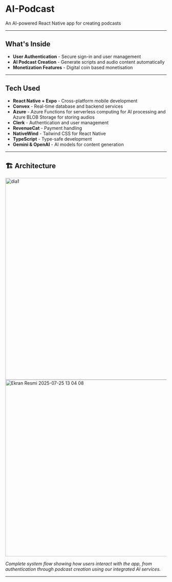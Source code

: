 # AI-Podcast

An AI-powered React Native app for creating podcasts

---

## What's Inside

- **User Authentication** - Secure sign-in and user management
- **AI Podcast Creation** - Generate scripts and audio content automatically
- **Monetization Features** - Digital coin based monetisation

---

## Tech Used

- **React Native + Expo** - Cross-platform mobile development
- **Convex** - Real-time database and backend services
- **Azure** - Azure Functions for serverless computing for AI processing and Azure BLOB Storage for storing audios
- **Clerk** - Authentication and user management
- **RevenueCat** - Payment handling
- **NativeWind** - Tailwind CSS for React Native
- **TypeScript** - Type-safe development
- **Gemini & OpenAI** - AI models for content generation

---

## 🏗️ Architecture

<img width="986" height="629" alt="dia1" src="https://github.com/user-attachments/assets/8a2c4c0a-392b-499d-878f-1373e5e2ff79" />
<img width="769" height="551" alt="Ekran Resmi 2025-07-25 13 04 08" src="https://github.com/user-attachments/assets/74e845c7-d062-42b8-a56d-72605fbb2e8a" />

_Complete system flow showing how users interact with the app, from authentication through podcast creation using our integrated AI services._

---
